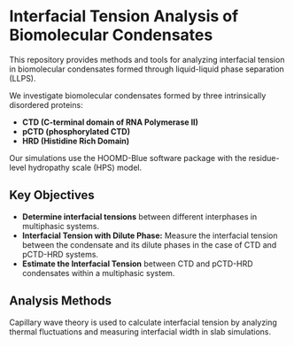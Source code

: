 # Interfacial Tension Analysis of Biomolecular Condensates

This repository provides methods and tools for analyzing interfacial tension in biomolecular condensates formed through liquid-liquid phase separation (LLPS).

We investigate biomolecular condensates formed by three intrinsically disordered proteins:

- **CTD (C-terminal domain of RNA Polymerase II)**
- **pCTD (phosphorylated CTD)**
- **HRD (Histidine Rich Domain)**

Our simulations use the HOOMD-Blue software package with the residue-level hydropathy scale (HPS) model.

## Key Objectives

- **Determine interfacial tensions** between different interphases in multiphasic systems.
- **Interfacial Tension with Dilute Phase:** Measure the interfacial tension between the condensate and its dilute phases in the case of CTD and pCTD-HRD systems.
- **Estimate the Interfacial Tension** between CTD and pCTD-HRD condensates within a multiphasic system.

## Analysis Methods

Capillary wave theory is used to calculate interfacial tension by analyzing thermal fluctuations and measuring interfacial width in slab simulations.
